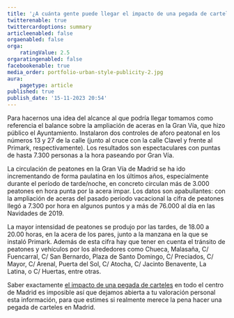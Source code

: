 ```yaml
---
title: '¿A cuánta gente puede llegar el impacto de una pegada de carteles en el centro de una gran urbe?'
twitterenable: true
twittercardoptions: summary
articleenabled: false
orgaenabled: false
orga:
    ratingValue: 2.5
orgaratingenabled: false
facebookenable: true
media_order: portfolio-urban-style-publicity-2.jpg
aura:
    pagetype: article
published: true
publish_date: '15-11-2023 20:54'
---
```


Para hacernos una idea del alcance al que podría llegar tomamos como referencia el balance sobre la ampliación de aceras en la Gran Vía, que hizo público el Ayuntamiento. Instalaron dos controles de aforo peatonal en los números 13 y 27 de la calle (junto al cruce con la calle Clavel y frente al Primark, respectivamente). Los resultados son espectaculares con puntas de hasta 7.300 personas a la hora paseando por Gran Vía.

La circulación de peatones en la Gran Vía de Madrid se ha ido incrementando de forma paulatina en los últimos años, especialmente durante el período de tarde/noche, en concreto circulan más de 3.000 peatones en hora punta por la acera impar. Los datos son apabullantes: con la ampliación de aceras del pasado periodo vacacional la cifra de peatones llegó a 7.300 por hora en algunos puntos y a más de 76.000 al día en las Navidades de 2019.

La mayor intensidad de peatones se produjo por las tardes, de 18.00 a 20.00 horas, en la acera de los pares, junto a la manzana en la que se instaló Primark. Además de esta cifra hay que tener en cuenta el tránsito de peatones y vehículos por los alrededores como Chueca, Malasaña, C/ Fuencarral, C/ San Bernardo, Plaza de Santo Domingo, C/ Preciados, C/ Mayor, C/ Arenal, Puerta del Sol, C/ Atocha, C/ Jacinto Benavente, La Latina, o C/ Huertas, entre otras.

Saber exactamente [el impacto de una pegada de carteles](/pegada-de-carteles) en todo el centro de Madrid es imposible así que dejamos abierta a tu valoración personal esta información, para que estimes si realmente merece la pena hacer una pegada de carteles en Madrid.